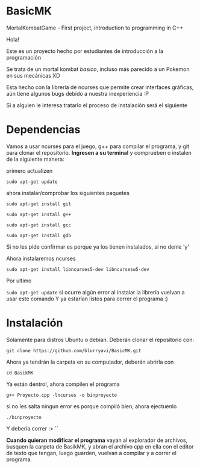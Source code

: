 # BasicMK
MortalKombatGame - First project, introduction to programming in C++

Hola!

Este es un proyecto hecho por estudiantes de introducción a la programación

Se trata de un mortal kombat *basico*, incluso más parecido a un Pokemon en sus mecánicas XD

Esta hecho con la librería de ncurses que permite crear interfaces gráficas, aún tiene algunos bugs debido a nuestra inexperiencia :P

Si a alguien le interesa tratarlo el proceso de instalación será el siguiente

# Dependencias

Vamos a usar ncurses para el juego, g++ para compilar el programa, y git para clonar el repositorio.
**Ingresen a su terminal** y comprueben o instalen de la siguiente manera:

primero actualizen

`sudo apt-get update`

ahora instalar/comprobar los siguientes paquetes

`sudo apt-get install git`

`sudo apt-get install g++`

`sudo apt-get install gcc`

`sudo apt-get install gdb`

Si no les pide confirmar es porque ya los tienen instalados, si no denle 'y'

Ahora instalaremos ncurses

`sudo apt-get install libncurses5-dev libncursesw5-dev`

Por ultimo

`sudo apt-get update`
si ocurre algún error al instalar la librería vuelvan a usar este comando
Y ya estarían listos para correr el programa :)

# Instalación

Solamente para distros Ubuntu o debian.
Deberán clonar el repositorio con:

`git clone https://github.com/blurryavi/BasicMK.git`

Ahora ya tendrán la carpeta en su computador, deberán abrirla con

`cd BasikMK`

Ya están dentro!, ahora compilen el programa

`g++ Proyecto.cpp -lncurses -o binproyecto`

si no les salta ningun error es porque compiló bien, ahora ejectuenlo

`./binproyecto`

Y debería correr :>
``

**Cuando quieran modificar el programa** vayan al explorador de archivos, busquen la carpeta de BasikMK, y abran el archivo cpp en ella con el editor de texto que tengan, luego guarden, vuelvan a compilar y a correr el programa.
